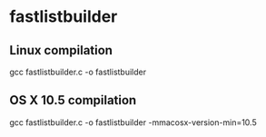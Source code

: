 # fastlistbuilder

## Linux compilation
gcc fastlistbuilder.c -o fastlistbuilder

## OS X 10.5 compilation
gcc fastlistbuilder.c -o fastlistbuilder -mmacosx-version-min=10.5